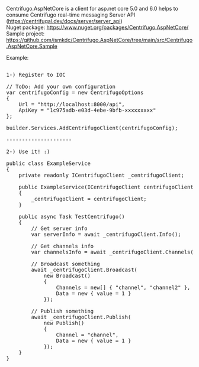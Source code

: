 Centrifugo.AspNetCore is a client for asp.net core 5.0 and 6.0 helps to consume Centrifugo real-time messaging Server API (https://centrifugal.dev/docs/server/server_api) \
Nuget package: https://www.nuget.org/packages/Centrifugo.AspNetCore/ \
Sample project: https://github.com/ismkdc/Centrifugo.AspNetCore/tree/main/src/Centrifugo.AspNetCore.Sample

Example: 
<pre>

1-) Register to IOC

// ToDo: Add your own configuration
var centrifugoConfig = new CentrifugoOptions
{
    Url = "http://localhost:8000/api",
    ApiKey = "1c975adb-e03d-4ebe-9bfb-xxxxxxxxx"
};

builder.Services.AddCentrifugoClient(centrifugoConfig);

---------------------

2-) Use it! :)

public class ExampleService
{
    private readonly ICentrifugoClient _centrifugoClient;

    public ExampleService(ICentrifugoClient centrifugoClient)
    {
        _centrifugoClient = centrifugoClient;
    }

    public async Task TestCentrifugo()
    {
        // Get server info
        var serverInfo = await _centrifugoClient.Info();

        // Get channels info
        var channelsInfo = await _centrifugoClient.Channels();

        // Broadcast something
        await _centrifugoClient.Broadcast(
            new Broadcast()
            {
                Channels = new[] { "channel", "channel2" },
                Data = new { value = 1 }
            });

        // Publish something
        await _centrifugoClient.Publish(
            new Publish()
            {
                Channel = "channel",
                Data = new { value = 1 }
            });
    }
}
</pre>

